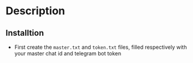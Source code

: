 # Description

## Installtion
* First create the `master.txt`  and `token.txt` files, filled respectively with your master chat id and telegram bot token 